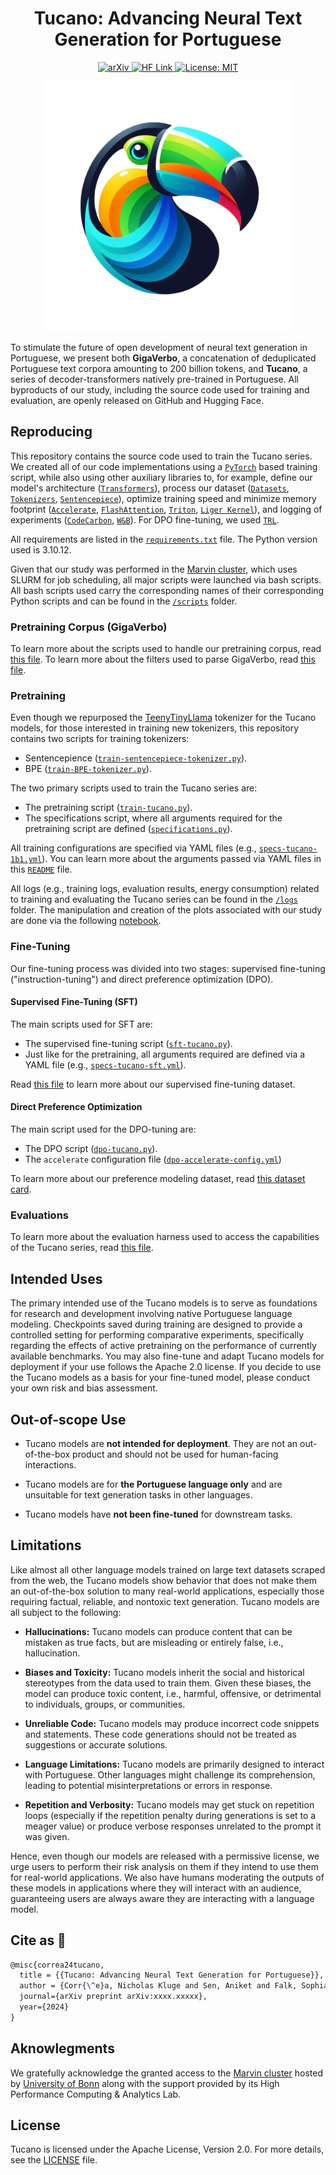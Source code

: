 <div align="center">
  
# Tucano: Advancing Neural Text Generation for Portuguese

<a href="https://arxiv.org/abs/xxxx.xxxxx" target="_blank">
    <img src="https://img.shields.io/badge/arXiv-xxxx.xxxxx-009C3B.svg" alt="arXiv">
</a>
<a href="https://huggingface.co/TucanoBR" target="_blank">
    <img src="https://img.shields.io/badge/HF%20Models-Tucano-FFDF00.svg" alt="HF Link">
</a>
<a href="https://github.com/Nkluge-correa/Tucano/blob/main/LICENSE" target="_blank">
    <img src="https://img.shields.io/badge/License-Apache-002776.svg" alt="License: MIT">
</a>

</div>
<p align="center">
        <img src="./img/logo.png" alt="An illustration of a Tucano bird showing vibrant colors like yellow, orange, blue, green, and black." height="400">
</p>

To stimulate the future of open development of neural text generation in Portuguese, we present both **GigaVerbo**, a concatenation of deduplicated Portuguese text corpora amounting to 200 billion tokens, and **Tucano**, a series of decoder-transformers natively pre-trained in Portuguese. All byproducts of our study, including the source code used for training and evaluation, are openly released on GitHub and Hugging Face.

## Reproducing

This repository contains the source code used to train the Tucano series. We created all of our code implementations using a [`PyTorch`](https://github.com/pytorch/pytorch) based training script, while also using other auxiliary libraries to, for example, define our model's architecture ([`Transformers`](https://github.com/huggingface/transformers)), process our dataset ([`Datasets`](https://github.com/huggingface/datasets), [`Tokenizers`](https://github.com/huggingface/tokenizers), [`Sentencepiece`](https://github.com/google/sentencepiece)), optimize training speed and minimize memory footprint ([`Accelerate`](https://github.com/huggingface/accelerate), [`FlashAttention`](https://github.com/TriDao/FlashAttention), [`Triton`](https://github.com/triton-lang/triton), [`Liger Kernel`](https://github.com/linkedin/Liger-Kernel)), and logging of experiments ([`CodeCarbon`](https://github.com/mlco2/codecarbon), [`W&B`](https://github.com/wandb/wandb)). For DPO fine-tuning, we used [`TRL`](https://github.com/huggingface/trl).

All requirements are listed in the [`requirements.txt`](./requirements.txt) file. The Python version used is 3.10.12.

Given that our study was performed in the [Marvin cluster](https://www.hpc.uni-bonn.de/en/systems/marvin), which uses SLURM for job scheduling, all major scripts were launched via bash scripts. All bash scripts used carry the corresponding names of their corresponding Python scripts and can be found in the [`/scripts`](./scripts/) folder.

### Pretraining Corpus (GigaVerbo)

To learn more about the scripts used to handle our pretraining corpus, read [this file](./gigaverbo/README.md). To learn more about the filters used to parse GigaVerbo, read [this file](./gigaverbo/text-filter/README.md).

### Pretraining

Even though we repurposed the [TeenyTinyLlama](https://github.com/Nkluge-correa/TeenyTinyLlama) tokenizer for the Tucano models, for those interested in training new tokenizers, this repository contains two scripts for training tokenizers:

- Sentencepience ([`train-sentencepiece-tokenizer.py`](./train-sentencepiece-tokenizer.py)).
- BPE ([`train-BPE-tokenizer.py`](./train-BPE-tokenizer.py)).

The two primary scripts used to train the Tucano series are:

- The pretraining script ([`train-tucano.py`](./train-tucano.py)).
- The specifications script, where all arguments required for the pretraining script are defined ([`specifications.py`](./specifications.py)).

All training configurations are specified via YAML files (e.g., [`specs-tucano-1b1.yml`](./specs-tucano-1b1.yml)). You can learn more about the arguments passed via YAML files in this [`README`](./SPECIFICATIONS.md) file.

All logs (e.g., training logs, evaluation results, energy consumption) related to training and evaluating the Tucano series can be found in the [`/logs`](./logs) folder. The manipulation and creation of the plots associated with our study are done via the following [notebook](./logs/logs-and-plots.ipynb).

### Fine-Tuning

Our fine-tuning process was divided into two stages: supervised fine-tuning ("instruction-tuning") and direct preference optimization (DPO).

#### Supervised Fine-Tuning (SFT)

The main scripts used for SFT are:

- The supervised fine-tuning script ([`sft-tucano.py`](./sft-tucano.py)).
- Just like for the pretraining, all arguments required are defined via a YAML file (e.g., [`specs-tucano-sft.yml`](./specs-tucano-sft.yml)).

Read [this file](./cards/datasets/tucano-sft.md) to learn more about our supervised fine-tuning dataset.

#### Direct Preference Optimization

The main script used for the DPO-tuning are:

- The DPO script ([`dpo-tucano.py`](./dpo-tucano.py)).
- The `accelerate` configuration file ([`dpo-accelerate-config.yml`](./dpo-accelerate-config.yml))

To learn more about our preference modeling dataset, read [this dataset card](https://huggingface.co/datasets/nicholasKluge/reward-aira-dataset).

### Evaluations

To learn more about the evaluation harness used to access the capabilities of the Tucano series, read [this file](./evaluations/README.md).

## Intended Uses

The primary intended use of the Tucano models is to serve as foundations for research and development involving native Portuguese language modeling. Checkpoints saved during training are designed to provide a controlled setting for performing comparative experiments, specifically regarding the effects of active pretraining on the performance of currently available benchmarks. You may also fine-tune and adapt Tucano models for deployment if your use follows the Apache 2.0 license. If you decide to use the Tucano models as a basis for your fine-tuned model, please conduct your own risk and bias assessment.

## Out-of-scope Use

- Tucano models are **not intended for deployment**. They are not an out-of-the-box product and should not be used for human-facing interactions.

- Tucano models are for **the Portuguese language only** and are unsuitable for text generation tasks in other languages.

- Tucano models have **not been fine-tuned** for downstream tasks.

## Limitations

Like almost all other language models trained on large text datasets scraped from the web, the Tucano models show behavior that does not make them an out-of-the-box solution to many real-world applications, especially those requiring factual, reliable, and nontoxic text generation. Tucano models are all subject to the following:

- **Hallucinations:** Tucano models can produce content that can be mistaken as true facts, but are misleading or entirely false, i.e., hallucination.

- **Biases and Toxicity:** Tucano models inherit the social and historical stereotypes from the data used to train them. Given these biases, the model can produce toxic content, i.e., harmful, offensive, or detrimental to individuals, groups, or communities.

- **Unreliable Code:** Tucano models may produce incorrect code snippets and statements. These code generations should not be treated as suggestions or accurate solutions.

- **Language Limitations:** Tucano models are primarily designed to interact with Portuguese. Other languages might challenge its comprehension, leading to potential misinterpretations or errors in response.

- **Repetition and Verbosity:** Tucano models may get stuck on repetition loops (especially if the repetition penalty during generations is set to a meager value) or produce verbose responses unrelated to the prompt it was given.

Hence, even though our models are released with a permissive license, we urge users to perform their risk analysis on them if they intend to use them for real-world applications. We also have humans moderating the outputs of these models in applications where they will interact with an audience, guaranteeing users are always aware they are interacting with a language model.

## Cite as 🤗

```latex
@misc{correa24tucano,
  title = {{Tucano: Advancing Neural Text Generation for Portuguese}},
  author = {Corr{\^e}a, Nicholas Kluge and Sen, Aniket and Falk, Sophia and Fatimah, Shiza},
  journal={arXiv preprint arXiv:xxxx.xxxxx},
  year={2024}
}
```

## Aknowlegments

We gratefully acknowledge the granted access to the [Marvin cluster](https://www.hpc.uni-bonn.de/en/systems/marvin) hosted by [University of Bonn](https://www.uni-bonn.de/en) along with the support provided by its High Performance Computing \& Analytics Lab.

## License

Tucano is licensed under the Apache License, Version 2.0. For more details, see the [LICENSE](LICENSE) file.
